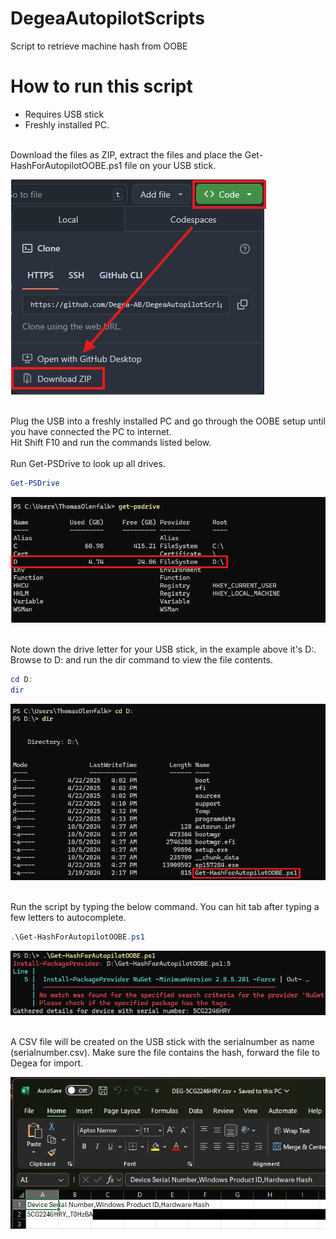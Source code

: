 # DegeaAutopilotScripts
Script to retrieve machine hash from OOBE

# How to run this script
- Requires USB stick
- Freshly installed PC.

</br>
Download the files as ZIP, extract the files and place the Get-HashForAutopilotOOBE.ps1 file on your USB stick.
</br>

![alt text](https://github.com/Degea-AB/DegeaAutopilotScripts/blob/main/Images/save%20script.png "Download ZIP from Github")

</br>
Plug the USB into a freshly installed PC and go through the OOBE setup until you have connected the PC to internet.
</br>
Hit Shift F10 and run the commands listed below.
</br>

</br>
Run Get-PSDrive to look up all drives.
</br>

```powershell
Get-PSDrive
```
![alt text](https://github.com/Degea-AB/DegeaAutopilotScripts/blob/main/Images/get-psdrive.png "get-psdrive")

</br>
Note down the drive letter for your USB stick, in the example above it's D:. Browse to D: and run the dir command to view the file contents.
</br>

```powershell
cd D:
dir
```
![alt text](https://github.com/Degea-AB/DegeaAutopilotScripts/blob/main/Images/cd-and-dir.png "cd and dir")

</br>
Run the script by typing the below command. You can hit tab after typing a few letters to autocomplete.
</br>

```powershell
.\Get-HashForAutopilotOOBE.ps1
```

![alt text](https://github.com/Degea-AB/DegeaAutopilotScripts/blob/main/Images/runscript.png "run script")

</br>
A CSV file will be created on the USB stick with the serialnumber as name (serialnumber.csv). Make sure the file contains the hash, forward the file to Degea for import.
</br>

![alt text](https://github.com/Degea-AB/DegeaAutopilotScripts/blob/main/Images/viewhash.png "Sample CSV")
